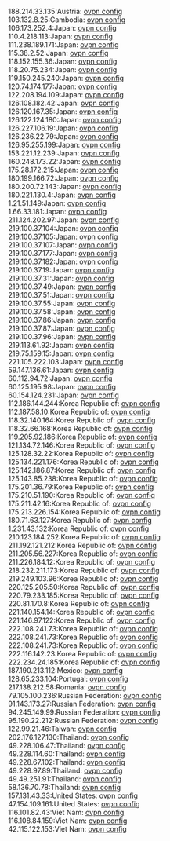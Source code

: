188.214.33.135:Austria: [ovpn config](vpn/188_214_33_135.ovpn)  
103.132.8.25:Cambodia: [ovpn config](vpn/103_132_8_25.ovpn)  
106.173.252.4:Japan: [ovpn config](vpn/106_173_252_4.ovpn)  
110.4.218.113:Japan: [ovpn config](vpn/110_4_218_113.ovpn)  
111.238.189.171:Japan: [ovpn config](vpn/111_238_189_171.ovpn)  
115.38.2.52:Japan: [ovpn config](vpn/115_38_2_52.ovpn)  
118.152.155.36:Japan: [ovpn config](vpn/118_152_155_36.ovpn)  
118.20.75.234:Japan: [ovpn config](vpn/118_20_75_234.ovpn)  
119.150.245.240:Japan: [ovpn config](vpn/119_150_245_240.ovpn)  
120.74.174.177:Japan: [ovpn config](vpn/120_74_174_177.ovpn)  
122.208.194.109:Japan: [ovpn config](vpn/122_208_194_109.ovpn)  
126.108.182.42:Japan: [ovpn config](vpn/126_108_182_42.ovpn)  
126.120.167.35:Japan: [ovpn config](vpn/126_120_167_35.ovpn)  
126.122.124.180:Japan: [ovpn config](vpn/126_122_124_180.ovpn)  
126.227.106.19:Japan: [ovpn config](vpn/126_227_106_19.ovpn)  
126.236.22.79:Japan: [ovpn config](vpn/126_236_22_79.ovpn)  
126.95.255.199:Japan: [ovpn config](vpn/126_95_255_199.ovpn)  
153.221.12.239:Japan: [ovpn config](vpn/153_221_12_239.ovpn)  
160.248.173.22:Japan: [ovpn config](vpn/160_248_173_22.ovpn)  
175.28.172.215:Japan: [ovpn config](vpn/175_28_172_215.ovpn)  
180.199.166.72:Japan: [ovpn config](vpn/180_199_166_72.ovpn)  
180.200.72.143:Japan: [ovpn config](vpn/180_200_72_143.ovpn)  
180.221.130.4:Japan: [ovpn config](vpn/180_221_130_4.ovpn)  
1.21.51.149:Japan: [ovpn config](vpn/1_21_51_149.ovpn)  
1.66.33.181:Japan: [ovpn config](vpn/1_66_33_181.ovpn)  
211.124.202.97:Japan: [ovpn config](vpn/211_124_202_97.ovpn)  
219.100.37.104:Japan: [ovpn config](vpn/219_100_37_104.ovpn)  
219.100.37.105:Japan: [ovpn config](vpn/219_100_37_105.ovpn)  
219.100.37.107:Japan: [ovpn config](vpn/219_100_37_107.ovpn)  
219.100.37.177:Japan: [ovpn config](vpn/219_100_37_177.ovpn)  
219.100.37.182:Japan: [ovpn config](vpn/219_100_37_182.ovpn)  
219.100.37.19:Japan: [ovpn config](vpn/219_100_37_19.ovpn)  
219.100.37.31:Japan: [ovpn config](vpn/219_100_37_31.ovpn)  
219.100.37.49:Japan: [ovpn config](vpn/219_100_37_49.ovpn)  
219.100.37.51:Japan: [ovpn config](vpn/219_100_37_51.ovpn)  
219.100.37.55:Japan: [ovpn config](vpn/219_100_37_55.ovpn)  
219.100.37.58:Japan: [ovpn config](vpn/219_100_37_58.ovpn)  
219.100.37.86:Japan: [ovpn config](vpn/219_100_37_86.ovpn)  
219.100.37.87:Japan: [ovpn config](vpn/219_100_37_87.ovpn)  
219.100.37.96:Japan: [ovpn config](vpn/219_100_37_96.ovpn)  
219.113.61.92:Japan: [ovpn config](vpn/219_113_61_92.ovpn)  
219.75.159.15:Japan: [ovpn config](vpn/219_75_159_15.ovpn)  
221.105.222.103:Japan: [ovpn config](vpn/221_105_222_103.ovpn)  
59.147.136.61:Japan: [ovpn config](vpn/59_147_136_61.ovpn)  
60.112.94.72:Japan: [ovpn config](vpn/60_112_94_72.ovpn)  
60.125.195.98:Japan: [ovpn config](vpn/60_125_195_98.ovpn)  
60.154.124.231:Japan: [ovpn config](vpn/60_154_124_231.ovpn)  
112.186.144.244:Korea Republic of: [ovpn config](vpn/112_186_144_244.ovpn)  
112.187.58.10:Korea Republic of: [ovpn config](vpn/112_187_58_10.ovpn)  
118.32.140.164:Korea Republic of: [ovpn config](vpn/118_32_140_164.ovpn)  
118.32.66.168:Korea Republic of: [ovpn config](vpn/118_32_66_168.ovpn)  
119.205.92.186:Korea Republic of: [ovpn config](vpn/119_205_92_186.ovpn)  
121.134.72.146:Korea Republic of: [ovpn config](vpn/121_134_72_146.ovpn)  
125.128.32.22:Korea Republic of: [ovpn config](vpn/125_128_32_22.ovpn)  
125.134.221.176:Korea Republic of: [ovpn config](vpn/125_134_221_176.ovpn)  
125.142.186.87:Korea Republic of: [ovpn config](vpn/125_142_186_87.ovpn)  
125.143.85.238:Korea Republic of: [ovpn config](vpn/125_143_85_238.ovpn)  
175.201.36.79:Korea Republic of: [ovpn config](vpn/175_201_36_79.ovpn)  
175.210.51.190:Korea Republic of: [ovpn config](vpn/175_210_51_190.ovpn)  
175.211.42.16:Korea Republic of: [ovpn config](vpn/175_211_42_16.ovpn)  
175.213.226.154:Korea Republic of: [ovpn config](vpn/175_213_226_154.ovpn)  
180.71.63.127:Korea Republic of: [ovpn config](vpn/180_71_63_127.ovpn)  
1.231.43.132:Korea Republic of: [ovpn config](vpn/1_231_43_132.ovpn)  
210.123.184.252:Korea Republic of: [ovpn config](vpn/210_123_184_252.ovpn)  
211.192.121.212:Korea Republic of: [ovpn config](vpn/211_192_121_212.ovpn)  
211.205.56.227:Korea Republic of: [ovpn config](vpn/211_205_56_227.ovpn)  
211.226.184.12:Korea Republic of: [ovpn config](vpn/211_226_184_12.ovpn)  
218.232.211.173:Korea Republic of: [ovpn config](vpn/218_232_211_173.ovpn)  
219.249.103.96:Korea Republic of: [ovpn config](vpn/219_249_103_96.ovpn)  
220.125.205.50:Korea Republic of: [ovpn config](vpn/220_125_205_50.ovpn)  
220.79.233.185:Korea Republic of: [ovpn config](vpn/220_79_233_185.ovpn)  
220.81.170.8:Korea Republic of: [ovpn config](vpn/220_81_170_8.ovpn)  
221.140.154.14:Korea Republic of: [ovpn config](vpn/221_140_154_14.ovpn)  
221.146.97.122:Korea Republic of: [ovpn config](vpn/221_146_97_122.ovpn)  
222.108.241.73:Korea Republic of: [ovpn config](vpn/222_108_241_73.ovpn)  
222.108.241.73:Korea Republic of: [ovpn config](vpn/222_108_241_73.ovpn)  
222.108.241.73:Korea Republic of: [ovpn config](vpn/222_108_241_73.ovpn)  
222.116.142.23:Korea Republic of: [ovpn config](vpn/222_116_142_23.ovpn)  
222.234.24.185:Korea Republic of: [ovpn config](vpn/222_234_24_185.ovpn)  
187.190.213.112:Mexico: [ovpn config](vpn/187_190_213_112.ovpn)  
128.65.233.104:Portugal: [ovpn config](vpn/128_65_233_104.ovpn)  
217.138.212.58:Romania: [ovpn config](vpn/217_138_212_58.ovpn)  
79.105.100.236:Russian Federation: [ovpn config](vpn/79_105_100_236.ovpn)  
91.143.173.27:Russian Federation: [ovpn config](vpn/91_143_173_27.ovpn)  
94.245.149.99:Russian Federation: [ovpn config](vpn/94_245_149_99.ovpn)  
95.190.22.212:Russian Federation: [ovpn config](vpn/95_190_22_212.ovpn)  
122.99.21.46:Taiwan: [ovpn config](vpn/122_99_21_46.ovpn)  
202.176.127.130:Thailand: [ovpn config](vpn/202_176_127_130.ovpn)  
49.228.106.47:Thailand: [ovpn config](vpn/49_228_106_47.ovpn)  
49.228.114.60:Thailand: [ovpn config](vpn/49_228_114_60.ovpn)  
49.228.67.102:Thailand: [ovpn config](vpn/49_228_67_102.ovpn)  
49.228.97.89:Thailand: [ovpn config](vpn/49_228_97_89.ovpn)  
49.49.251.91:Thailand: [ovpn config](vpn/49_49_251_91.ovpn)  
58.136.70.78:Thailand: [ovpn config](vpn/58_136_70_78.ovpn)  
157.131.43.33:United States: [ovpn config](vpn/157_131_43_33.ovpn)  
47.154.109.161:United States: [ovpn config](vpn/47_154_109_161.ovpn)  
116.101.82.43:Viet Nam: [ovpn config](vpn/116_101_82_43.ovpn)  
116.108.84.159:Viet Nam: [ovpn config](vpn/116_108_84_159.ovpn)  
42.115.122.153:Viet Nam: [ovpn config](vpn/42_115_122_153.ovpn)  
